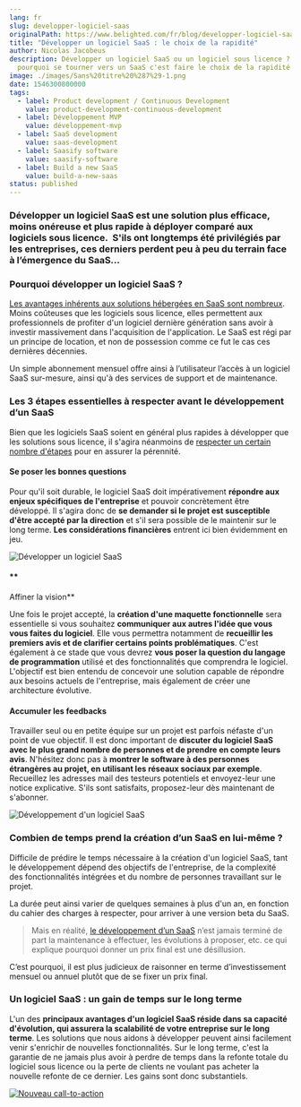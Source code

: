 ```yaml
---
lang: fr
slug: developper-logiciel-saas
originalPath: https://www.belighted.com/fr/blog/developper-logiciel-saas
title: "Développer un logiciel SaaS : le choix de la rapidité"
author: Nicolas Jacobeus
description: Développer un logiciel SaaS ou un logiciel sous licence ? Découvrez
  pourquoi se tourner vers un SaaS c'est faire le choix de la rapidité !
image: ./images/Sans%20titre%20%287%29-1.png
date: 1546300800000
tags:
  - label: Product development / Continuous Development
    value: product-development-continuous-development
  - label: Développement MVP
    value: développement-mvp
  - label: SaaS development
    value: saas-development
  - label: Saasify software
    value: saasify-software
  - label: Build a new SaaS
    value: build-a-new-saas
status: published
---
```

### Développer un logiciel SaaS est une solution plus efficace, moins onéreuse et plus rapide à déployer comparé aux logiciels sous licence.  S'ils ont longtemps été privilégiés par les entreprises, ces derniers perdent peu à peu du terrain face à l’émergence du SaaS...

### **Pourquoi développer un logiciel SaaS ?**

[Les avantages inhérents aux solutions hébergées en SaaS sont nombreux](/fr/blog/10-raisons-de-saasifier-votre-logiciel?hs_preview=PpkUbiry-11366320366). Moins coûteuses que les logiciels sous licence, elles permettent aux professionnels de profiter d'un logiciel dernière génération sans avoir à investir massivement dans l'acquisition de l'application. Le SaaS est régi par un principe de location, et non de possession comme ce fut le cas ces dernières décennies. 

Un simple abonnement mensuel offre ainsi à l’utilisateur l’accès à un logiciel SaaS sur-mesure, ainsi qu'à des services de support et de maintenance. 

### **Les 3 étapes essentielles à respecter avant le développement d’un SaaS**

Bien que les logiciels SaaS soient en général plus rapides à développer que les solutions sous licence, il s'agira néanmoins de [respecter un certain nombre d'étapes](/fr/blog/check-list-d%C3%A9velopper-un-nouveau-logiciel) pour en assurer la pérennité.

#### **Se poser les bonnes questions**

Pour qu'il soit durable, le logiciel SaaS doit impérativement **répondre aux enjeux spécifiques de l'entreprise** et pouvoir concrètement être développé. Il s'agira donc de **se demander si le projet est susceptible d'être accepté par la direction** et s'il sera possible de le maintenir sur le long terme. **Les considérations financières** entrent ici bien évidemment en jeu.   
  

![Développer un logiciel SaaS ](https://www.belighted.com/hs-fs/hubfs/Sans%20titre%20(7)-1.png?width=1200&name=Sans%20titre%20(7)-1.png)

#### **  
Affiner la vision**

Une fois le projet accepté, la **création d'une maquette fonctionnelle** sera essentielle si vous souhaitez **communiquer aux autres l'idée que vous vous faites du logiciel**. Elle vous permettra notamment de **recueillir les premiers avis et de clarifier certains points problématiques**. C'est également à ce stade que vous devrez **vous poser la question du langage de programmation** utilisé et des fonctionnalités que comprendra le logiciel. L'objectif est bien entendu de concevoir une solution capable de répondre aux besoins actuels de l'entreprise, mais également de créer une architecture évolutive. 

#### **Accumuler les feedbacks** 

Travailler seul ou en petite équipe sur un projet est parfois néfaste d'un point de vue objectif. Il est donc important de **discuter du logiciel SaaS avec le plus grand nombre de personnes et de prendre en compte leurs avis**. N'hésitez donc pas à **montrer le software à des personnes étrangères au projet, en utilisant les réseaux sociaux par exemple**. Recueillez les adresses mail des testeurs potentiels et envoyez-leur une notice explicative. S'ils sont satisfaits, proposez-leur dès maintenant de s'abonner.  
  

![Développement d'un logiciel SaaS ](https://www.belighted.com/hs-fs/hubfs/Sans%20titre%20(8)-1.png?width=1200&name=Sans%20titre%20(8)-1.png)

### **Combien de temps prend la création d’un SaaS en lui-même ?**

Difficile de prédire le temps nécessaire à la création d'un logiciel SaaS, tant le développement dépend des objectifs de l'entreprise, de la complexité des fonctionnalités intégrées et du nombre de personnes travaillant sur le projet.

La durée peut ainsi varier de quelques semaines à plus d'un an, en fonction du cahier des charges à respecter, pour arriver à une version beta du SaaS.  
  

> Mais en réalité, [le développement d’un SaaS](/fr/developpement-mvp?hsCtaTracking=416a0e78-58ab-43b5-a611-829b125f7358%7Cd198a956-7650-4206-b486-30e3cc31f768) n’est jamais terminé de part la maintenance à effectuer, les évolutions à proposer, etc. ce qui explique pourquoi donner un prix final est une désillusion.

C’est pourquoi, il est plus judicieux de raisonner en terme d’investissement mensuel ou annuel plutôt que de se fixer un prix final.   
  

### **Un logiciel SaaS : un gain de temps sur le long terme**

L'un des **principaux avantages d'un logiciel SaaS réside dans sa capacité d'évolution, qui assurera la scalabilité de votre entreprise sur le long terme**. Les solutions que nous aidons à développer peuvent ainsi facilement venir s'enrichir de nouvelles fonctionnalités. Sur le long terme, c'est la garantie de ne jamais plus avoir à perdre de temps dans la refonte totale du logiciel sous licence ou la perte de clients ne voulant pas acheter la nouvelle refonte de ce dernier. Les gains sont donc substantiels.

[![Nouveau call-to-action](https://no-cache.hubspot.com/cta/default/1684659/efa19144-ba00-4802-bd26-7c27dbad25ab.png)](https://cta-redirect.hubspot.com/cta/redirect/1684659/efa19144-ba00-4802-bd26-7c27dbad25ab)